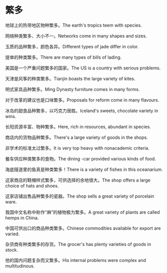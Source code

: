 # 繁多

<p><span class="chinese">地球上的热带地区物种繁多。</span><span class="english">The earth's tropics teem with species.</span></p>

<p><span class="chinese">网络种类繁多、大小不一。</span><span class="english">Networks come in many shapes and sizes.</span></p>

<p><span class="chinese">玉质的品种繁多，颜色各异。</span><span class="english">Different types of jade differ in color.</span></p>

<p><span class="chinese">提单的种类繁多。</span><span class="english">There are many types of bills of lading.</span></p>

<p><span class="chinese">美国是一个严重问题繁多的国家。</span><span class="english">The US is a country with serious problems.</span></p>

<p><span class="chinese">天津是风筝的种类繁多。</span><span class="english">Tianjin boasts the large variety of kites.</span></p>

<p><span class="chinese">明式家具品种繁多。</span><span class="english">Ming Dynasty furniture comes in many forms.</span></p>

<p><span class="chinese">对于改革的建议也是口味繁多。</span><span class="english">Proposals for reform come in many flavours.</span></p>

<p><span class="chinese">冰岛的甜食品种繁多，以巧克力居胜。</span><span class="english">Iceland's sweets, chocolate variety in wins.</span></p>

<p><span class="chinese">长阳资源丰富、物种繁多。</span><span class="english">Here, rich in resources, abundant in species.</span></p>

<p><span class="chinese">商店内的货物品种繁多。</span><span class="english">There's a large variety of goods in the shops.</span></p>

<p><span class="chinese">非学术的标准太过繁多。</span><span class="english">It is very top heavy with nonacademic criteria.</span></p>

<p><span class="chinese">餐车供应种类繁多的食物。</span><span class="english">The dining -car provided various kinds of food.</span></p>

<p><span class="chinese">海底隧道里的鱼真是种类繁多！</span><span class="english">There is a variety of fishes in this oceanarium.</span></p>

<p><span class="chinese">这家商店的鞋帽样式繁多，可供选择的余地很大。</span><span class="english">The shop offers a large choice of hats and shoes.</span></p>

<p><span class="chinese">这家店铺出售品种繁多的瓷器。</span><span class="english">The shop sells a great variety of porcelain ware.</span></p>

<p><span class="chinese">我国中文名称中称作“麻”的植物极为繁多。</span><span class="english">A great variety of plants are called hemps in China.</span></p>

<p><span class="chinese">中国可供出口的商品种类繁多。</span><span class="english">Chinese commodities available for export are varied.</span></p>

<p><span class="chinese">杂货商有种类繁多的存货。</span><span class="english">The grocer's has plenty varieties of goods in stock.</span></p>

<p><span class="chinese">他的国内问题复杂而又繁多。</span><span class="english">His internal problems were complex and multitudinous.</span></p>

